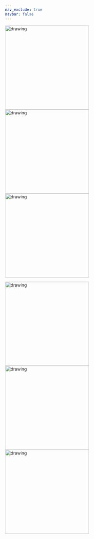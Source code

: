 ```yaml
---
nav_exclude: true
navbar: false
---
```


<p float="left">
  <img src="https://paulxu.me/interests/photography/images/nyc01.jpeg" alt="drawing" width="275"/>
  <img src="https://paulxu.me/interests/photography/images/nyc02.jpeg" alt="drawing" width="275"/>
  <img src="https://paulxu.me/interests/photography/images/nyc03.jpeg" alt="drawing" width="275"/>
</p>

<p float="left">
  <img src="https://paulxu.me/interests/photography/images/nyc01.jpeg" alt="drawing" width="275"/>
  <img src="https://paulxu.me/interests/photography/images/nyc02.jpeg" alt="drawing" width="275"/>
  <img src="https://paulxu.me/interests/photography/images/nyc03.jpeg" alt="drawing" width="275"/>
</p>